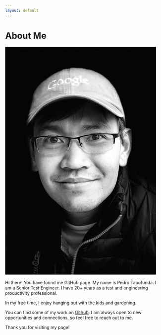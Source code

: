 ```yaml
---
layout: default
---
```


# About Me

<img src="./assets/img/me.png" alt="me" />

Hi there! You have found me GitHub page. My name is Pedro Tabofunda. I am a Senior Test Engineer. I have 20+ years as a test and engineering productivity professional.

In my free time, I enjoy hanging out with the kids and gardening. 

You can find some of my work on [Github](https://ptabofunda.github.io). I am always open to new opportunities and connections, so feel free to reach out to me.

Thank you for visiting my page!
